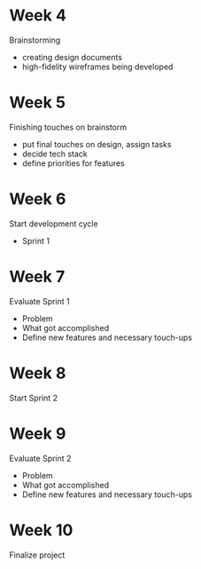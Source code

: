# Week 4
Brainstorming 
- creating design documents
- high-fidelity wireframes being developed


# Week 5
Finishing touches on brainstorm
- put final touches on design, assign tasks
- decide tech stack
- define priorities for features

# Week 6
Start development cycle
- Sprint 1

# Week 7
Evaluate Sprint 1
- Problem
- What got accomplished
- Define new features and necessary touch-ups

# Week 8
Start Sprint 2

# Week 9
Evaluate Sprint 2
- Problem
- What got accomplished
- Define new features and necessary touch-ups

# Week 10
Finalize project 